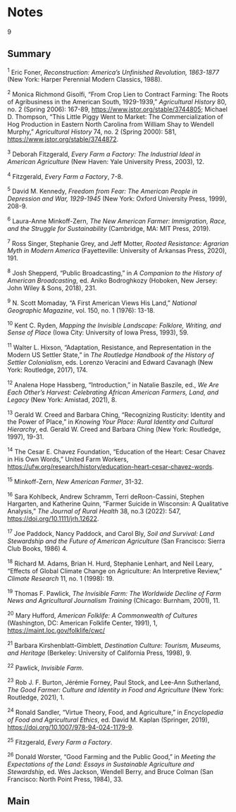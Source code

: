 # Notes

9

## Summary

<a name="1"></a><sup>1</sup> Eric Foner, *Reconstruction: America’s Unfinished Revolution, 1863-1877* (New York: Harper Perennial Modern Classics, 1988).

<a name="2"></a><sup>2</sup> Monica Richmond Gisolfi, “From Crop Lien to Contract Farming: The Roots of Agribusiness in the American South, 1929-1939,” *Agricultural History* 80, no. 2 (Spring 2006): 167-89, https://www.jstor.org/stable/3744805; Michael D. Thompson, “This Little Piggy Went to Market: The Commercialization of Hog Production in Eastern North Carolina from William Shay to Wendell Murphy,” *Agricultural History* 74, no. 2 (Spring 2000): 581, https://www.jstor.org/stable/3744872. 

<a name="3"></a><sup>3</sup> Deborah Fitzgerald, *Every Farm a Factory: The Industrial Ideal in American Agriculture* (New Haven: Yale University Press, 2003), 12.

<a name="4"></a><sup>4</sup> Fitzgerald, *Every Farm a Factory*, 7-8.

<a name="5"></a><sup>5</sup> David M. Kennedy, *Freedom from Fear: The American People in Depression and War, 1929-1945* (New York: Oxford University Press, 1999), 208-9.

<a name="6"></a><sup>6</sup> Laura-Anne Minkoff-Zern, *The New American Farmer: Immigration, Race, and the Struggle for Sustainability* (Cambridge, MA: MIT Press, 2019). 

<a name="7"></a><sup>7</sup> Ross Singer, Stephanie Grey, and Jeff Motter, *Rooted Resistance: Agrarian Myth in Modern America* (Fayetteville: University of Arkansas Press, 2020), 191. 

<a name="8"></a><sup>8</sup> Josh Shepperd, “Public Broadcasting,” in *A Companion to the History of American Broadcasting*, ed. Aniko Bodroghkozy (Hoboken, New Jersey: John Wiley & Sons, 2018), 231.

<a name="9"></a><sup>9</sup> N. Scott Momaday, “A First American Views His Land,” *National Geographic Magazine*, vol. 150, no. 1 (1976): 13-18. 

<a name="10"></a><sup>10</sup> Kent C. Ryden, *Mapping the Invisible Landscape: Folklore, Writing, and Sense of Place* (Iowa City: University of Iowa Press, 1993), 59.

<a name="11"></a><sup>11</sup> Walter L. Hixson, “Adaptation, Resistance, and Representation in the Modern US Settler State,” in *The Routledge Handbook of the History of Settler Colonialism*, eds. Lorenzo Veracini and Edward Cavanagh (New York: Routledge, 2017), 174.  

<a name="12"></a><sup>12</sup> Analena Hope Hassberg, “Introduction,” in Natalie Baszile, ed., *We Are Each Other’s Harvest: Celebrating African American Farmers, Land, and Legacy* (New York: Amistad, 2021), 8.

<a name="13"></a><sup>13</sup> Gerald W. Creed and Barbara Ching, “Recognizing Rusticity: Identity and the Power of Place,” in *Knowing Your Place: Rural Identity and Cultural Hierarchy*, ed. Gerald W. Creed and Barbara Ching (New York: Routledge, 1997), 19-31.  

<a name="14"></a><sup>14</sup> The Cesar E. Chavez Foundation, “Education of the Heart: Cesar Chavez in His Own Words,” United Farm Workers, https://ufw.org/research/history/education-heart-cesar-chavez-words.

<a name="15"></a><sup>15</sup> Minkoff-Zern, *New American Farmer*, 31-32. 

<a name="16"></a><sup>16</sup> Sara Kohlbeck, Andrew Schramm, Terri deRoon-Cassini, Stephen Hargarten, and Katherine Quinn, “Farmer Suicide in Wisconsin: A Qualitative Analysis,” *The Journal of Rural Health* 38, no.3 (2022): 547, https://doi.org/10.1111/jrh.12622.  

<a name="17"></a><sup>17</sup> Joe Paddock, Nancy Paddock, and Carol Bly, *Soil and Survival: Land Stewardship and the Future of American Agriculture* (San Francisco: Sierra Club Books, 1986) 4.

<a name="18"></a><sup>18</sup> Richard M. Adams, Brian H. Hurd, Stephanie Lenhart, and Neil Leary, “Effects of Global Climate Change on Agriculture: An Interpretive Review,” *Climate Research* 11, no. 1 (1998): 19.

<a name="19"></a><sup>19</sup> Thomas F. Pawlick, *The Invisible Farm: The Worldwide Decline of Farm News and Agricultural Journalism Training* (Chicago: Burnham, 2001), 11. 

<a name="20"></a><sup>20</sup> Mary Hufford, *American Folklife: A Commonwealth of Cultures* (Washington, DC: American Folklife Center, 1991), 1, https://maint.loc.gov/folklife/cwc/

<a name="21"></a><sup>21</sup> Barbara Kirshenblatt-Gimblett, *Destination Culture: Tourism, Museums, and Heritage* (Berkeley: University of California Press, 1998), 9.

<a name="22"></a><sup>22</sup> Pawlick, *Invisible Farm*.

<a name="23"></a><sup>23</sup> Rob J. F. Burton, Jérémie Forney, Paul Stock, and Lee-Ann Sutherland, *The Good Farmer: Culture and Identity in Food and Agriculture* (New York: Routledge, 2021), 1.

<a name="24"></a><sup>24</sup> Ronald Sandler, “Virtue Theory, Food, and Agriculture,” in *Encyclopedia of Food and Agricultural Ethics*, ed. David M. Kaplan (Springer, 2019), https://doi.org/10.1007/978-94-024-1179-9. 

<a name="25"></a><sup>25</sup> Fitzgerald, *Every Farm a Factory*.

<a name="26"></a><sup>26</sup> Donald Worster, “Good Farming and the Public Good,” in *Meeting the Expectations of the Land: Essays in Sustainable Agriculture and Stewardship*, ed. Wes Jackson, Wendell Berry, and Bruce Colman (San Francisco: North Point Press, 1984), 33. 

## Main 
